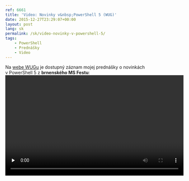 ```yaml
---
ref: 6661
title: 'Video: Novinky v&nbsp;PowerShell 5 (WUG)'
date: 2015-12-27T23:29:07+00:00
layout: post
lang: sk
permalink: /sk/video-novinky-v-powershell-5/
tags:
    - PowerShell
    - Prednášky
    - Video
---
```


Na [webe WUGu](https://wug.cz/zaznamy/289-MS-Fest-2015-Brno-Novinky-v-PowerShell-5-RTM) je&nbsp;dostupný záznam mojej prednášky o&nbsp;novinkách v&nbsp;PowerShell 5 z&nbsp;**brnenského MS Festu**:  
<video controls="true" height="316px" preload="none" width="561"><source label="720p" src="https://download.wug.cz/videos/ms-fest/ms-fest-2015/MS-Fest-2015-Brno_Novinky-v-PowerShell-5-RTM/MS-Fest-2015-Brno_Novinky-v-PowerShell-5-RTM_720p.mp4" type="video/mp4"></source><source label="LQ" src="https://download.wug.cz/videos/ms-fest/ms-fest-2015/MS-Fest-2015-Brno_Novinky-v-PowerShell-5-RTM/MS-Fest-2015-Brno_Novinky-v-PowerShell-5-RTM_LQ.mp4" type="video/mp4"></source>Your browser does not support the&nbsp;video tag.</video>